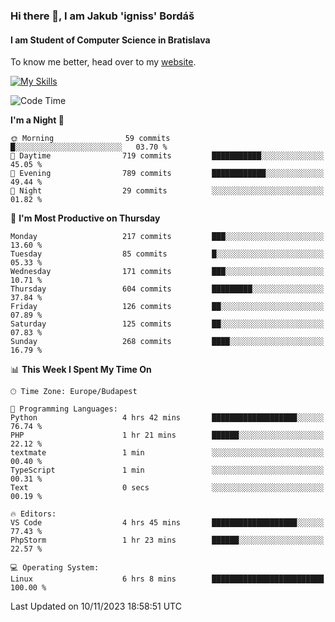 ### Hi there 👋, I am Jakub 'igniss' Bordáš

#### I am Student of Computer Science in Bratislava
To know me better, head over to my [website](https://bordas.sk).

[![My Skills](https://skillicons.dev/icons?i=js,html,css,figma,svelte,java,kotlin,python,postgresql,typescript,nest,nodejs)](https://bordas.sk)


<!--START_SECTION:waka-->
![Code Time](http://img.shields.io/badge/Code%20Time-1%2C263%20hrs%2045%20mins-blue)

**I'm a Night 🦉** 

```text
🌞 Morning                59 commits          █░░░░░░░░░░░░░░░░░░░░░░░░   03.70 % 
🌆 Daytime                719 commits         ███████████░░░░░░░░░░░░░░   45.05 % 
🌃 Evening                789 commits         ████████████░░░░░░░░░░░░░   49.44 % 
🌙 Night                  29 commits          ░░░░░░░░░░░░░░░░░░░░░░░░░   01.82 % 
```
📅 **I'm Most Productive on Thursday** 

```text
Monday                   217 commits         ███░░░░░░░░░░░░░░░░░░░░░░   13.60 % 
Tuesday                  85 commits          █░░░░░░░░░░░░░░░░░░░░░░░░   05.33 % 
Wednesday                171 commits         ███░░░░░░░░░░░░░░░░░░░░░░   10.71 % 
Thursday                 604 commits         █████████░░░░░░░░░░░░░░░░   37.84 % 
Friday                   126 commits         ██░░░░░░░░░░░░░░░░░░░░░░░   07.89 % 
Saturday                 125 commits         ██░░░░░░░░░░░░░░░░░░░░░░░   07.83 % 
Sunday                   268 commits         ████░░░░░░░░░░░░░░░░░░░░░   16.79 % 
```


📊 **This Week I Spent My Time On** 

```text
🕑︎ Time Zone: Europe/Budapest

💬 Programming Languages: 
Python                   4 hrs 42 mins       ███████████████████░░░░░░   76.74 % 
PHP                      1 hr 21 mins        ██████░░░░░░░░░░░░░░░░░░░   22.12 % 
textmate                 1 min               ░░░░░░░░░░░░░░░░░░░░░░░░░   00.40 % 
TypeScript               1 min               ░░░░░░░░░░░░░░░░░░░░░░░░░   00.31 % 
Text                     0 secs              ░░░░░░░░░░░░░░░░░░░░░░░░░   00.19 % 

🔥 Editors: 
VS Code                  4 hrs 45 mins       ███████████████████░░░░░░   77.43 % 
PhpStorm                 1 hr 23 mins        ██████░░░░░░░░░░░░░░░░░░░   22.57 % 

💻 Operating System: 
Linux                    6 hrs 8 mins        █████████████████████████   100.00 % 
```


 Last Updated on 10/11/2023 18:58:51 UTC
<!--END_SECTION:waka-->
